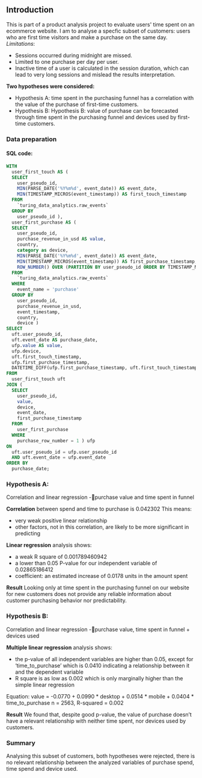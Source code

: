 ## Introduction
This is part of a product analysis project to evaluate users' time spent on an ecommerce website.
I am to analyse a specfic subset of customers: users who are first time visitors and make a purchase on the same day.
_Limitations_: 
- Sessions occurred during midnight are missed.
- Limited to one purchase per day per user.
- Inactive time of a user is calculated in the session duration, which can lead to very long sessions and mislead the results interpretation.

**Two hypotheses were considered:**
- Hypothesis A: time spent in the purchasing funnel has a correlation with the value of the purchase of first-time customers.
- Hypothesis B: Hypothesis B: value of purchase can be forecasted through time spent in the purchasing funnel and devices used by first-time customers.

### Data preparation

#### SQL code:
``` SQL
WITH
  user_first_touch AS (
  SELECT
    user_pseudo_id,
    MIN(PARSE_DATE('%Y%m%d', event_date)) AS event_date,
    MIN(TIMESTAMP_MICROS(event_timestamp)) AS first_touch_timestamp
  FROM
    `turing_data_analytics.raw_events`
  GROUP BY
    user_pseudo_id ),
  user_first_purchase AS (
  SELECT
    user_pseudo_id,
    purchase_revenue_in_usd AS value,
    country,
    category as device,
    MIN(PARSE_DATE('%Y%m%d', event_date)) AS event_date,
    MIN(TIMESTAMP_MICROS(event_timestamp)) AS first_purchase_timestamp,
    ROW_NUMBER() OVER (PARTITION BY user_pseudo_id ORDER BY TIMESTAMP_MICROS(event_timestamp)) AS purchase_row_number
  FROM
    `turing_data_analytics.raw_events`
  WHERE
    event_name = 'purchase'
  GROUP BY
    user_pseudo_id,
    purchase_revenue_in_usd,
    event_timestamp,
    country,
    device )
SELECT
  uft.user_pseudo_id,
  uft.event_date AS purchase_date,
  ufp.value AS value,
  ufp.device,
  uft.first_touch_timestamp,
  ufp.first_purchase_timestamp,
  DATETIME_DIFF(ufp.first_purchase_timestamp, uft.first_touch_timestamp, MINUTE) AS time_to_purchase_minutes
FROM
  user_first_touch uft
JOIN (
  SELECT
    user_pseudo_id,
    value,
    device,
    event_date,
    first_purchase_timestamp
  FROM
    user_first_purchase
  WHERE
    purchase_row_number = 1 ) ufp
ON
  uft.user_pseudo_id = ufp.user_pseudo_id
  AND uft.event_date = ufp.event_date
ORDER BY
  purchase_date;
```
### Hypothesis A:

Correlation and linear regression -purchase value and time spent in funnel

**Correlation** between spend and time to purchase is 0.042302
This means:
- very weak positive linear relationship
- other factors, not in this correlation, are likely to be more significant in predicting

**Linear regression** analysis shows:
-  a weak R square of 0.001789460942
- a lower than 0.05 P-value for our independent variable of 0.02865186412
- coefficient: an estimated increase of 0.0178 units in the amount spent

**Result**
Looking only at time spent in the purchasing funnel on our website for new customers does not provide any reliable information about customer purchasing behavior nor predictability. 

### Hypothesis B:
Correlation and linear regression -purchase value, time spent in funnel + devices used

**Multiple linear regression** analysis shows:
- the p-value of all independent variables are higher than 0.05, except for ‘time_to_purchase’ which is 0.0410 indicating a relationship between it and the dependent variable
- R square is as low as 0.002 which is only marginally higher than the simple linear regression

Equation: value = -0.0770 + 0.0990 * desktop + 0.0514 * mobile + 0.0404 * time_to_purchase
n = 2563, R-squared = 0.002 

**Result** 
We found that, despite good p-value, the value of purchase doesn’t have a relevant relationship with neither time spent, nor devices used by customers.

### Summary
Analysing this subset of customers, both hypotheses were rejected, there is no relevant relationship between the analyzed variables of purchase spend, time spend and device used.
